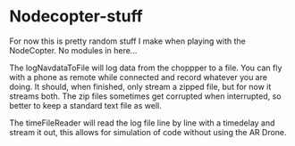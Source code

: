 Nodecopter-stuff
================
For now this is pretty random stuff I make when playing with the NodeCopter. No modules in here...

The logNavdataToFile will log data from the choppper to a file.
You can fly with a phone as remote while connected and record whatever you are doing. It should, when finished, only stream a zipped file, but for now it streams both. The zip files sometimes get corrupted when interrupted, so better to keep a standard text file as well.

The timeFileReader will read the log file line by line with a timedelay and stream it out, this allows for simulation of code without using the AR Drone.

